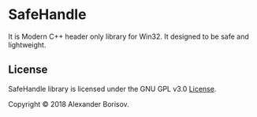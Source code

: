 # SafeHandle

It is Modern C++ header only library for Win32. It designed to be safe and lightweight.

## License

SafeHandle library is licensed under the GNU GPL v3.0 [License](./LICENSE). 

Copyright &copy; 2018 Alexander Borisov.